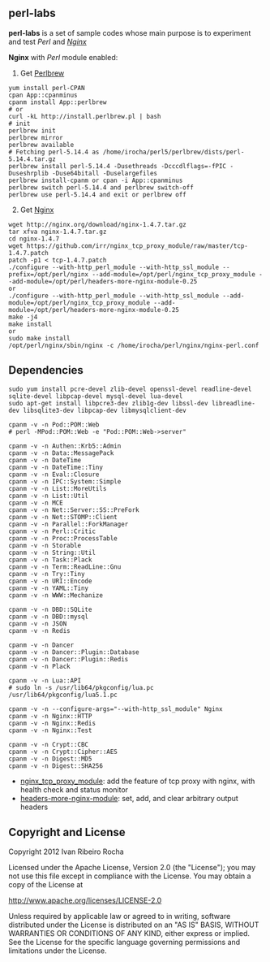 perl-labs
-----------

**perl-labs**  is a set of sample codes whose main purpose is to experiment and test *Perl* and *[Nginx]*

**Nginx** with *Perl* module enabled:

 1. Get [Perlbrew]
```shell
yum install perl-CPAN
cpan App::cpanminus
cpanm install App::perlbrew
# or
curl -kL http://install.perlbrew.pl | bash
# init
perlbrew init
perlbrew mirror
perlbrew available
# Fetching perl-5.14.4 as /home/irocha/perl5/perlbrew/dists/perl-5.14.4.tar.gz
perlbrew install perl-5.14.4 -Dusethreads -Dcccdlflags=-fPIC -Duseshrplib -Duse64bitall -Duselargefiles
perlbrew install-cpanm or cpan -i App::cpanminus
perlbrew switch perl-5.14.4 and perlbrew switch-off
perlbrew use perl-5.14.4 and exit or perlbrew off
```

 2. Get [Nginx]
```shell
wget http://nginx.org/download/nginx-1.4.7.tar.gz
tar xfva nginx-1.4.7.tar.gz
cd nginx-1.4.7
wget https://github.com/irr/nginx_tcp_proxy_module/raw/master/tcp-1.4.7.patch
patch -p1 < tcp-1.4.7.patch
./configure --with-http_perl_module --with-http_ssl_module --prefix=/opt/perl/nginx --add-module=/opt/perl/nginx_tcp_proxy_module --add-module=/opt/perl/headers-more-nginx-module-0.25
or 
./configure --with-http_perl_module --with-http_ssl_module --add-module=/opt/perl/nginx_tcp_proxy_module --add-module=/opt/perl/headers-more-nginx-module-0.25
make -j4
make install 
or
sudo make install
/opt/perl/nginx/sbin/nginx -c /home/irocha/perl/nginx/nginx-perl.conf
```

Dependencies
-----------

```shell
sudo yum install pcre-devel zlib-devel openssl-devel readline-devel sqlite-devel libpcap-devel mysql-devel lua-devel
sudo apt-get install libpcre3-dev zlib1g-dev libssl-dev libreadline-dev libsqlite3-dev libpcap-dev libmysqlclient-dev
```

```shell
cpanm -v -n Pod::POM::Web
# perl -MPod::POM::Web -e "Pod::POM::Web->server"
```

```shell
cpanm -v -n Authen::Krb5::Admin
cpanm -v -n Data::MessagePack
cpanm -v -n DateTime
cpanm -v -n DateTime::Tiny
cpanm -v -n Eval::Closure
cpanm -v -n IPC::System::Simple
cpanm -v -n List::MoreUtils
cpanm -v -n List::Util
cpanm -v -n MCE
cpanm -v -n Net::Server::SS::PreFork
cpanm -v -n Net::STOMP::Client
cpanm -v -n Parallel::ForkManager
cpanm -v -n Perl::Critic
cpanm -v -n Proc::ProcessTable
cpanm -v -n Storable
cpanm -v -n String::Util
cpanm -v -n Task::Plack
cpanm -v -n Term::ReadLine::Gnu
cpanm -v -n Try::Tiny
cpanm -v -n URI::Encode
cpanm -v -n YAML::Tiny
cpanm -v -n WWW::Mechanize
```

```shell
cpanm -v -n DBD::SQLite
cpanm -v -n DBD::mysql
cpanm -v -n JSON
cpanm -v -n Redis
```

```shell
cpanm -v -n Dancer
cpanm -v -n Dancer::Plugin::Database
cpanm -v -n Dancer::Plugin::Redis
cpanm -v -n Plack
```

```shell
cpanm -v -n Lua::API
# sudo ln -s /usr/lib64/pkgconfig/lua.pc /usr/lib64/pkgconfig/lua5.1.pc
```

```shell
cpanm -v -n --configure-args="--with-http_ssl_module" Nginx
cpanm -v -n Nginx::HTTP
cpanm -v -n Nginx::Redis
cpanm -v -n Nginx::Test
```

```shell
cpanm -v -n Crypt::CBC
cpanm -v -n Crypt::Cipher::AES
cpanm -v -n Digest::MD5
cpanm -v -n Digest::SHA256
```

* [nginx_tcp_proxy_module]: add the feature of tcp proxy with nginx, with health check and status monitor
* [headers-more-nginx-module]: set, add, and clear arbitrary output headers

Copyright and License
-----------
Copyright 2012 Ivan Ribeiro Rocha

Licensed under the Apache License, Version 2.0 (the "License");
you may not use this file except in compliance with the License.
You may obtain a copy of the License at

   http://www.apache.org/licenses/LICENSE-2.0

Unless required by applicable law or agreed to in writing, software
distributed under the License is distributed on an "AS IS" BASIS,
WITHOUT WARRANTIES OR CONDITIONS OF ANY KIND, either express or implied.
See the License for the specific language governing permissions and
limitations under the License.

[Nginx]: http://wiki.nginx.org/
[Perlbrew]: http://perlbrew.pl/
[nginx_tcp_proxy_module]: https://github.com/irr/nginx_tcp_proxy_module
[headers-more-nginx-module]: https://github.com/agentzh/headers-more-nginx-module
